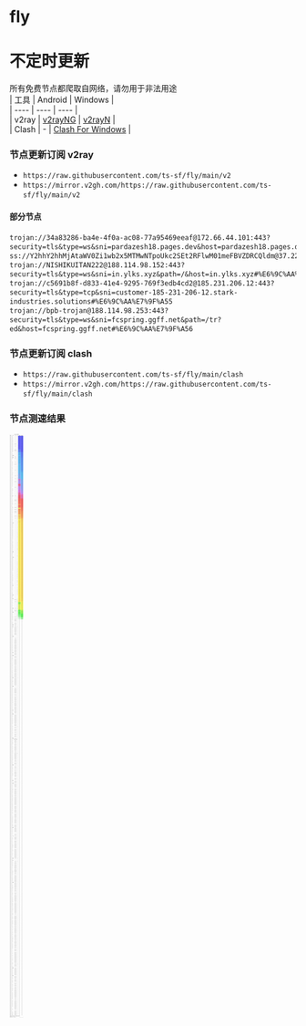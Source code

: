 # fly
# 不定时更新
所有免费节点都爬取自网络，请勿用于非法用途  
|  工具  | Android  | Windows  |  
|  ----  | ----   | ----  |  
| v2ray  | [v2rayNG](https://github.com/2dust/v2rayNG/releases) | [v2rayN](https://github.com/2dust/v2rayN/releases) |  
| Clash  | - | [Clash For Windows](https://github.com/2dust/clashN/releases) | 
  
### 节点更新订阅  v2ray
- `https://raw.githubusercontent.com/ts-sf/fly/main/v2`  
- `https://mirror.v2gh.com/https://raw.githubusercontent.com/ts-sf/fly/main/v2`  

#### 部分节点  
``` 
trojan://34a83286-ba4e-4f0a-ac08-77a95469eeaf@172.66.44.101:443?security=tls&type=ws&sni=pardazesh18.pages.dev&host=pardazesh18.pages.dev#%E6%9C%AA%E7%9F%A52
ss://Y2hhY2hhMjAtaWV0Zi1wb2x5MTMwNTpoUkc2SEt2RFlwM01meFBVZDRCQldm@37.221.126.186:54335#%E6%9C%AA%E7%9F%A53%20533.1KB%2Fs
trojan://NISHIKUITAN222@188.114.98.152:443?security=tls&type=ws&sni=in.ylks.xyz&path=/&host=in.ylks.xyz#%E6%9C%AA%E7%9F%A54
trojan://c5691b8f-d833-41e4-9295-769f3edb4cd2@185.231.206.12:443?security=tls&type=tcp&sni=customer-185-231-206-12.stark-industries.solutions#%E6%9C%AA%E7%9F%A55
trojan://bpb-trojan@188.114.98.253:443?security=tls&type=ws&sni=fcspring.ggff.net&path=/tr?ed&host=fcspring.ggff.net#%E6%9C%AA%E7%9F%A56
```
### 节点更新订阅  clash
- `https://raw.githubusercontent.com/ts-sf/fly/main/clash`  
- `https://mirror.v2gh.com/https://raw.githubusercontent.com/ts-sf/fly/main/clash`  

### 节点测速结果
![image](traffic.png)
